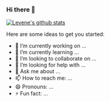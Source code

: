 ### Hi there 👋


[![Levene's github stats](https://github-readme-stats.vercel.app/api?username=wlevene&show_icons=true)](https://github.com/wlevene/github-readme-stats)

<!--
**wlevene/wlevene** is a ✨ _special_ ✨ repository because its `README.md` (this file) appears on your GitHub profile.
-->

Here are some ideas to get you started:

- 🔭 I’m currently working on ...
- 🌱 I’m currently learning ...
- 👯 I’m looking to collaborate on ...
- 🤔 I’m looking for help with ...
- 💬 Ask me about ...
- 📫 How to reach me: ...
- 😄 Pronouns: ...
- ⚡ Fun fact: ...



